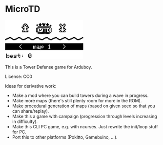 # MicroTD

![](resources/preview.gif)

This is a Tower Defense game for Arduboy.

License: CC0

ideas for derivative work:

- Make a mod where you can build towers during a wave in progress.
- Make more maps (there's still plenty room for more in the ROM).
- Make procedural generation of maps (based on given seed so that you can share/replay).
- Make this a game with campaign (progression through levels increasing in difficulty).
- Make this CLI PC game, e.g. with ncurses. Just rewrite the init/loop stuff for PC.
- Port this to other platforms (Pokitto, Gamebuino, ...).
